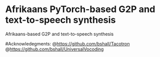 # Afrikaans PyTorch-based G2P and text-to-speech synthesis
Afrikaans-based G2P and text-to-speech synthesis

#Acknowledegments:
@https://github.com/bshall/Tacotron
@https://github.com/bshall/UniversalVocoding
